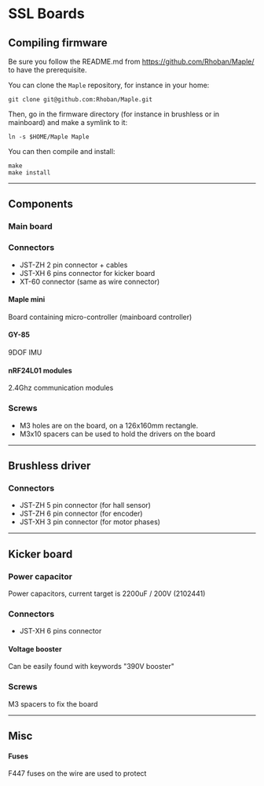 # SSL Boards

## Compiling firmware

Be sure you follow the README.md from https://github.com/Rhoban/Maple/ to have the prerequisite.

You can clone the `Maple` repository, for instance in your home:

    git clone git@github.com:Rhoban/Maple.git

Then, go in the firmware directory (for instance in brushless or in mainboard) and make a symlink to it:

    ln -s $HOME/Maple Maple

You can then compile and install:

    make
    make install

-------------------------------------------------

## Components

### Main board

### Connectors

* JST-ZH 2 pin connector + cables
* JST-XH 6 pins connector for kicker board
* XT-60 connector (same as wire connector)

#### Maple mini

Board containing micro-controller (mainboard controller)

#### GY-85

9DOF IMU

#### nRF24L01 modules

2.4Ghz communication modules

### Screws

* M3 holes are on the board, on a 126x160mm rectangle.
* M3x10 spacers can be used to hold the drivers on the board

-------------------------------------------------

## Brushless driver

### Connectors

* JST-ZH 5 pin connector (for hall sensor)
* JST-ZH 6 pin connector (for encoder)
* JST-XH 3 pin connector (for motor phases)

-------------------------------------------------

## Kicker board

### Power capacitor

Power capacitors, current target is 2200uF / 200V (2102441)

### Connectors

* JST-XH 6 pins connector

#### Voltage booster

Can be easily found with keywords "390V booster"

### Screws

M3 spacers to fix the board

-------------------------------------------------

## Misc

#### Fuses

F447 fuses on the wire are used to protect
